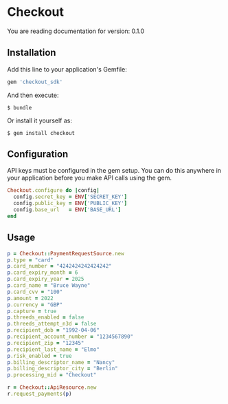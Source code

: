# Checkout

You are reading documentation for version: 0.1.0

## Installation

Add this line to your application's Gemfile:

```ruby
gem 'checkout_sdk'
```

And then execute:

    $ bundle

Or install it yourself as:

    $ gem install checkout

## Configuration

API keys must be configured in the gem setup. You can do this anywhere in your application before you make API calls using the gem.

```ruby
Checkout.configure do |config|
  config.secret_key = ENV['SECRET_KEY']
  config.public_key = ENV['PUBLIC_KEY']
  config.base_url   = ENV['BASE_URL']
end
```

## Usage

```ruby
p = Checkout::PaymentRequestSource.new
p.type = "card"
p.card_number = "4242424242424242"
p.card_expiry_month = 6
p.card_expiry_year = 2025
p.card_name = "Bruce Wayne"
p.card_cvv = "100"
p.amount = 2022
p.currency = "GBP"
p.capture = true
p.threeds_enabled = false
p.threeds_attempt_n3d = false
p.recipient_dob = "1992-04-06"
p.recipient_account_number = "1234567890"
p.recipient_zip = "12345"
p.recipient_last_name = "Elmo"
p.risk_enabled = true
p.billing_descriptor_name = "Nancy"
p.billing_descriptor_city = "Berlin"
p.processing_mid = "Checkout"

r = Checkout::ApiResource.new
r.request_payments(p)
```
